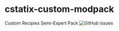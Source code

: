 # cstatix-custom-modpack
Custom Recipies
Semi-Expert Pack
![GitHub issues](https://img.shields.io/github/issues/Zak223/cstatix-custom-modpack)
